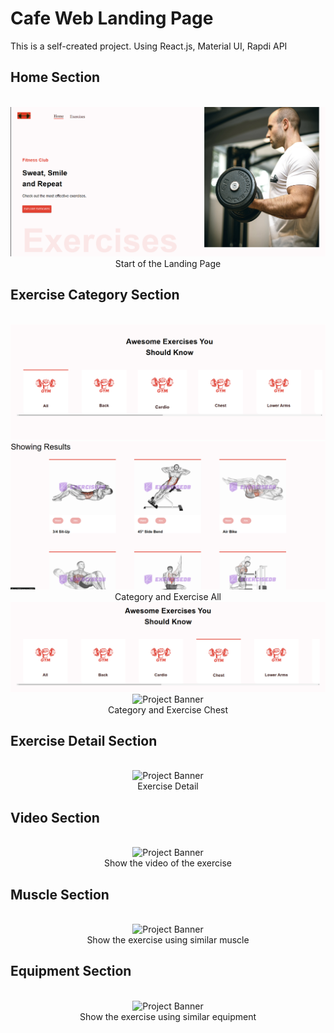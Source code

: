 # Cafe Web Landing Page

This is a self-created project. Using React.js, Material UI, Rapdi API

## Home Section
<div align="center">
  <br />
      <img src="https://github.com/LeonKings/fitness-health/blob/master/src/assets/read/home.png" alt="Project Banner">
  <br />
  Start of the Landing Page
</div>

## Exercise Category Section
<div align="center">
  <br />
      <img src="https://github.com/LeonKings/fitness-health/blob/master/src/assets/read/type1.png" alt="Project Banner">
  <br />
  <img src="https://github.com/LeonKings/fitness-health/blob/master/src/assets/read/exe1.png" alt="Project Banner">
  <br />
  Category and Exercise All
   <br />
      <img src="https://github.com/LeonKings/fitness-health/blob/master/src/assets/read/type2.png" alt="Project Banner">
  <br />
  <img src="https://github.com/LeonKings/fitness-health/blob/master/src/assets/read/exe2.png" alt="Project Banner">
  <br />
  Category and Exercise Chest
</div>

## Exercise Detail Section
<div align="center">
  <br />
      <img src="https://github.com/LeonKings/cafe-landing-web/blob/main/src/assets/readme/exercise.png" alt="Project Banner">
  <br />
  Exercise Detail
</div>

## Video Section
<div align="center">
  <br />
      <img src="https://github.com/LeonKings/cafe-landing-web/blob/main/src/assets/readme/vid.png" alt="Project Banner">
  <br />
  Show the video of the exercise
</div>

## Muscle Section
<div align="center">
  <br />
      <img src="https://github.com/LeonKings/cafe-landing-web/blob/main/src/assets/readme/mus.png" alt="Project Banner">
  <br />
  Show the exercise using similar muscle
</div>

## Equipment Section
<div align="center">
  <br />
      <img src="https://github.com/LeonKings/cafe-landing-web/blob/main/src/assets/readme/equip.png" alt="Project Banner">
  <br />
  Show the exercise using similar equipment
</div>
